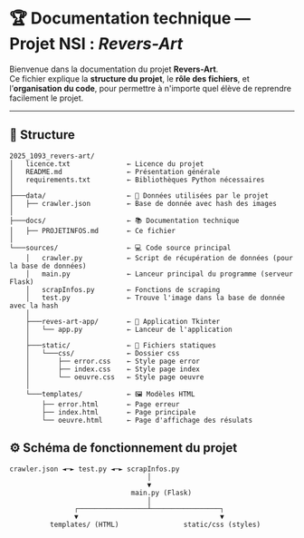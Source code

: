# 🏆 Documentation technique — Projet NSI : *Revers-Art*

Bienvenue dans la documentation du projet **Revers-Art**.  
Ce fichier explique la **structure du projet**, le **rôle des fichiers**, et l’**organisation du code**, pour permettre à n'importe quel élève de reprendre facilement le projet.

---

## 🌳 Structure

```text
2025_1093_revers-art/
│   licence.txt              ← Licence du projet
│   README.md                ← Présentation générale
│   requirements.txt         ← Bibliothèques Python nécessaires
│
├───data/                    ← 💾 Données utilisées par le projet
│   ├── crawler.json         ← Base de donnée avec hash des images
│
├───docs/                    ← 📚 Documentation technique
│   ├── PROJETINFOS.md       ← Ce fichier
│
└───sources/                 ← 💻 Code source principal
    │   crawler.py           ← Script de récupération de données (pour la base de données)
    │   main.py              ← Lanceur principal du programme (serveur Flask)
    │   scrapInfos.py        ← Fonctions de scraping
    │   test.py              ← Trouve l'image dans la base de donnée avec la hash
    │
    ├───reves-art-app/       ← 🧩 Application Tkinter
    │   └── app.py           ← Lanceur de l'application
    │
    ├───static/              ← 🎨 Fichiers statiques
    │   └───css/             ← Dossier css
    │       ├── error.css    ← Style page error
    │       ├── index.css    ← Style page index
    │       └── oeuvre.css   ← Style page oeuvre
    │
    └───templates/           ← 🖼️ Modèles HTML
        ├── error.html       ← Page erreur
        ├── index.html       ← Page principale
        └── oeuvre.html      ← Page d'affichage des résulats
```

## ⚙️ Schéma de fonctionnement du projet
```
crawler.json ◄─► test.py ◄─► scrapInfos.py
                                  │
                                  ▼
                              main.py (Flask)
                                  │
                ┌─────────────────┴─────────────────┐
                ▼                                   ▼
          templates/ (HTML)                static/css (styles)
```